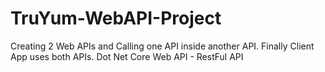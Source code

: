 # TruYum-WebAPI-Project
Creating 2 Web APIs and Calling one API inside another API.
Finally Client App uses both APIs.
Dot Net Core Web API - RestFul API

